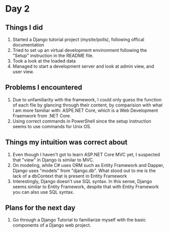 # Day 2

## Things I did
1. Started a Django tutorial project (mysite/polls), following offical documentation
2. Tried to set up an virtual development environment following the "Setup" instruction in the README file.
3. Took a look at the loaded data
4. Managed to start a development server and look at admin view, and user view. 

## Problems I encountered
1. Due to unfamiliarity with the framework, I could only guess the function of each file by glancing through their content, by comparision with what I am more familiar with: ASPE.NET Core, which is a Web Development Fraemwork from .NET Core.
2. Using correct commands in PowerShell since the setup instruction seems to use commands for Unix OS. 

## Things my intuition was correct about
1. Even though I haven't got to learn ASP.NET Core MVC yet, I suspected that "view" in Django is similar to MVC.
2. On modeling, while C# uses ORM such as Entity Framework and Dapper, Django uses "models" from "django.db". What stood out to me is the lack of a dbContext that is present in Entity Framework
3. Interestingly, Django doesn't use SQL syntax. In this sense, Django seems similar to Entity Framework, despite that with Entity Framework you can also use SQL syntax. 

## Plans for the next day
1. Go through a Django Tutorial to familiarize myself with the basic components of a Django web project.
